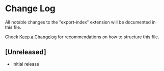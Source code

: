 # Change Log
All notable changes to the "export-index" extension will be documented in this file.

Check [Keep a Changelog](http://keepachangelog.com/) for recommendations on how to structure this file.

## [Unreleased]
- Initial release